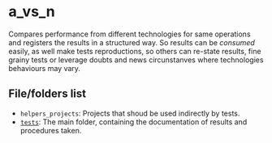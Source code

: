 # a_vs_n

Compares performance from different technologies for same operations and registers the results in a structured way. So results can be *consumed* easily, as well make tests reproductions, so others can re-state results, fine grainy tests or leverage doubts and news circunstanves where technologies behaviours may vary.

## File/folders list

* `helpers_projects`: Projects that shoud be used indirectly by tests.
* [`tests`](tests/README.md): The main folder, containing the documentation of results and procedures taken.
